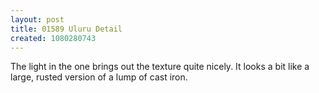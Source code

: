 ```yaml
---
layout: post
title: 01589 Uluru Detail
created: 1080280743
---
```

The light in the one brings out the texture quite nicely.  It looks a bit like a large, rusted version of a lump of cast iron.
